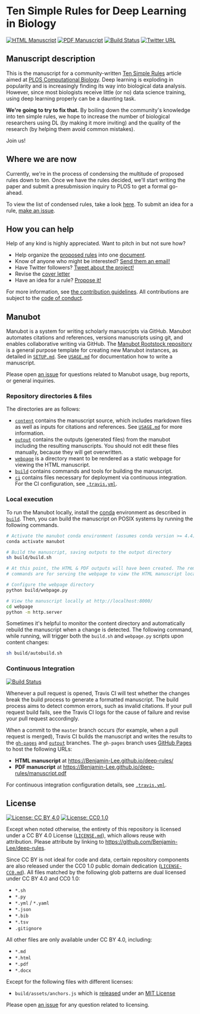 # Ten Simple Rules for Deep Learning in Biology

<!-- usage note: edit the H1 title above to personalize the manuscript -->

[![HTML Manuscript](https://img.shields.io/badge/manuscript-HTML-blue.svg)](https://Benjamin-Lee.github.io/deep-rules/)
[![PDF Manuscript](https://img.shields.io/badge/manuscript-PDF-blue.svg)](https://Benjamin-Lee.github.io/deep-rules/manuscript.pdf)
[![Build Status](https://travis-ci.org/Benjamin-Lee/deep-rules.svg?branch=master)](https://travis-ci.org/Benjamin-Lee/deep-rules)
[![Twitter URL](https://img.shields.io/twitter/url/http/shields.io.svg?style=social)](https://twitter.com/intent/tweet?text=Have%20you%20used%20deep%20learning%20in%20your%20research%3F%20If%20so%2C%20contribute%20to%20the%20Ten%20Simple%20Rules%20for%20Deep%20Learning%20in%20Biology%20paper%21%0A%0Ahttp%3A%2F%2Fgithub.com%2FBenjamin-Lee%2Fdeep-rules)

## Manuscript description

<!-- usage note: edit this section. -->

This is the manuscript for a community-written [Ten Simple
Rules](https://collections.plos.org/ten-simple-rules) article aimed at [PLOS
Computational Biology](https://journals.plos.org/ploscompbiol/). Deep learning is exploding in
popularity and is increasingly finding its way into biological data analysis.
However, since most biologists receive little (or no) data science training,
using deep learning properly can be a daunting task.

**We're going to try to fix that.** By boiling down the community's knowledge
into ten simple rules, we hope to increase the number of biological researchers
using DL (by making it more inviting) and the quality of the research (by
helping them avoid common mistakes).

Join us!

## Where we are now

Currently, we're in the process of condensing the multitude of proposed rules
down to ten. Once we have the rules decided, we'll start writing the paper and
submit a presubmission inquiry to PLOS to get a formal go-ahead.

To view the list of condensed rules, take a look
[here](https://github.com/Benjamin-Lee/deep-rules/blob/master/rules.md). To submit an idea for a rule, [make an
issue](https://github.com/Benjamin-Lee/deep-rules/issues/new?template=rule-proposal.md).

## How you can help

Help of any kind is highly appreciated. Want to pitch in but not sure how?

- Help organize the [proposed rules](https://github.com/Benjamin-Lee/deep-rules/issues?q=label%3Arule) into one [document](https://github.com/Benjamin-Lee/deep-rules/blob/master/rules.md).
- Know of anyone who might be interested? [Send them an email!](mailto:@?subject=Ten%20Simple%20Rules%20for%20Using%20Deep%20Learning%20in%20Biology%20paper&body=Take%20a%20look%20at%20the%20Deep%20Rules%20project%2C%20a%20PLOS%20Computational%20Biology%20paper%20written%20collaboratively%20using%20GitHub!%20%0A%0Ahttps%3A%2F%2Fgithub.com%2FBenjamin-Lee%2Fdeep-rules%0A%0AIf%20you%20know%20of%20anyone%20who%20might%20be%20interested%2C%20feel%20free%20to%20forward%20this%20email%20along!)
- Have Twitter followers? [Tweet about the project!](https://twitter.com/intent/tweet?text=Have%20you%20used%20deep%20learning%20in%20your%20research%3F%20If%20so%2C%20contribute%20to%20the%20Ten%20Simple%20Rules%20for%20Deep%20Learning%20in%20Biology%20paper%21%0A%0Ahttps%3A%2F%2Fgithub.com%2FBenjamin-Lee%2Fdeep-rules)
- Revise the [cover letter](https://github.com/Benjamin-Lee/deep-rules/edit/master/content/presubmission_inquiry.md)
- Have an idea for a rule? [Propose it!](https://github.com/Benjamin-Lee/deep-rules/issues/new?template=rule-proposal.md)

For more information, see [the contribution guidelines](CONTRIBUTING.md). All contributions are subject to the [code of conduct](CODE_OF_CONDUCT.md).

## Manubot

<!-- usage note: do not edit this section -->

Manubot is a system for writing scholarly manuscripts via GitHub.
Manubot automates citations and references, versions manuscripts using git, and enables collaborative writing via GitHub.
The [Manubot Rootstock repository](https://git.io/vQSvo) is a general purpose template for creating new Manubot instances, as detailed in [`SETUP.md`](SETUP.md).
See [`USAGE.md`](USAGE.md) for documentation how to write a manuscript.

Please open [an issue](https://github.com/Benjamin-Lee/deep-rules/issues) for questions related to Manubot usage, bug reports, or general inquiries.

### Repository directories & files

The directories are as follows:

+ [`content`](content) contains the manuscript source, which includes markdown files as well as inputs for citations and references.
  See [`USAGE.md`](USAGE.md) for more information.
+ [`output`](output) contains the outputs (generated files) from the manubot including the resulting manuscripts.
  You should not edit these files manually, because they will get overwritten.
+ [`webpage`](webpage) is a directory meant to be rendered as a static webpage for viewing the HTML manuscript.
+ [`build`](build) contains commands and tools for building the manuscript.
+ [`ci`](ci) contains files necessary for deployment via continuous integration.
  For the CI configuration, see [`.travis.yml`](.travis.yml).

### Local execution

To run the Manubot locally, install the [conda](https://conda.io) environment as described in [`build`](build).
Then, you can build the manuscript on POSIX systems by running the following commands.

```sh
# Activate the manubot conda environment (assumes conda version >= 4.4)
conda activate manubot

# Build the manuscript, saving outputs to the output directory
sh build/build.sh

# At this point, the HTML & PDF outputs will have been created. The remaining
# commands are for serving the webpage to view the HTML manuscript locally.

# Configure the webpage directory
python build/webpage.py

# View the manuscript locally at http://localhost:8000/
cd webpage
python -m http.server
```

Sometimes it's helpful to monitor the content directory and automatically rebuild the manuscript when a change is detected.
The following command, while running, will trigger both the `build.sh` and `webpage.py` scripts upon content changes:

```sh
sh build/autobuild.sh
```

### Continuous Integration

[![Build Status](https://travis-ci.org/Benjamin-Lee/deep-rules.svg?branch=master)](https://travis-ci.org/Benjamin-Lee/deep-rules)

Whenever a pull request is opened, Travis CI will test whether the changes break the build process to generate a formatted manuscript.
The build process aims to detect common errors, such as invalid citations.
If your pull request build fails, see the Travis CI logs for the cause of failure and revise your pull request accordingly.

When a commit to the `master` branch occurs (for example, when a pull request is merged), Travis CI builds the manuscript and writes the results to the [`gh-pages`](https://github.com/Benjamin-Lee/deep-rules/tree/gh-pages) and [`output`](https://github.com/Benjamin-Lee/deep-rules/tree/output) branches.
The `gh-pages` branch uses [GitHub Pages](https://pages.github.com/) to host the following URLs:

+ **HTML manuscript** at https://Benjamin-Lee.github.io/deep-rules/
+ **PDF manuscript** at https://Benjamin-Lee.github.io/deep-rules/manuscript.pdf

For continuous integration configuration details, see [`.travis.yml`](.travis.yml).

## License

<!--
usage note: edit this section to change the license of your manuscript or source code changes to this repository.
We encourage users to openly license their manuscripts, which is the default as specified below.
-->

[![License: CC BY 4.0](https://img.shields.io/badge/License%20All-CC%20BY%204.0-lightgrey.svg)](http://creativecommons.org/licenses/by/4.0/)
[![License: CC0 1.0](https://img.shields.io/badge/License%20Parts-CC0%201.0-lightgrey.svg)](https://creativecommons.org/publicdomain/zero/1.0/)

Except when noted otherwise, the entirety of this repository is licensed under a CC BY 4.0 License ([`LICENSE.md`](LICENSE.md)), which allows reuse with attribution.
Please attribute by linking to https://github.com/Benjamin-Lee/deep-rules.

Since CC BY is not ideal for code and data, certain repository components are also released under the CC0 1.0 public domain dedication ([`LICENSE-CC0.md`](LICENSE-CC0.md)).
All files matched by the following glob patterns are dual licensed under CC BY 4.0 and CC0 1.0:

+ `*.sh`
+ `*.py`
+ `*.yml` / `*.yaml`
+ `*.json`
+ `*.bib`
+ `*.tsv`
+ `.gitignore`

All other files are only available under CC BY 4.0, including:

+ `*.md`
+ `*.html`
+ `*.pdf`
+ `*.docx`

Except for the following files with different licenses:

+ `build/assets/anchors.js` which is [released](https://www.bryanbraun.com/anchorjs/) under an [MIT License](https://opensource.org/licenses/MIT)

Please open [an issue](https://github.com/Benjamin-Lee/deep-rules/issues) for any question related to licensing.
